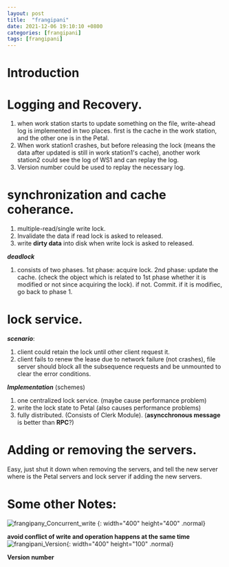 ```yaml
---
layout: post
title:  "frangipani"
date: 2021-12-06 19:10:10 +0800
categories: [frangipani]
tags: [frangipani]
--- 
```


# Introduction
# Logging and Recovery.
1. when work station starts to update something on the file, write-ahead log is implemented in two places. first is the cache in the work station, and the other one is in the Petal.  
2. When work station1 crashes, but before releasing the lock (means the data after updated is still in work station1's cache), another work station2 could see the log of WS1 and can replay the log.  
3. Version number could be used to replay the necessary log.  

# synchronization and cache coherance.
1. multiple-read/single write lock.  
2. Invalidate the data if read lock is asked to released.  
3. write **dirty data** into disk when write lock is asked to released.  

***deadlock***
1. consists of two phases. 1st phase: acquire lock. 2nd phase: update the cache. (check the object which is related to 1st phase whether it is modified or not since acquiring the lock). if not. Commit. if it is modifiec, go back to phase 1.  

# lock service.
***scenario***:  
1. client could retain the lock until other client request it.  
2. client fails to renew the lease due to network failure (not crashes), file server should block all the subsequence requests and be unmounted to clear the error conditions.  

***Implementation***  (schemes)
1. one centralized lock service. (maybe cause performance problem)  
2. write the lock state to Petal (also causes performance problems)  
3. fully distributed. (Consists of Clerk Module).  (**asyncchronous message** is better than **RPC**?)

# Adding or removing the servers.
Easy, just shut it down when removing the servers, and tell the new server where is the Petal servers and lock server if adding the new servers.  

# Some other Notes:
![frangipany_Concurrent_write](https://raw.githubusercontent.com/cheng1621/HelloMike.github.io/master/assets/img/sample/frangipani_Concurrent_write.png) {: width="400" height="400" .normal}

**avoid conflict of write and operation happens at the same time**  
![frangipani_Version](https://raw.githubusercontent.com/cheng1621/HelloMike.github.io/master/assets/img/sample/frangipani_Version.png){: width="400" height="100" .normal}

**Version number**  